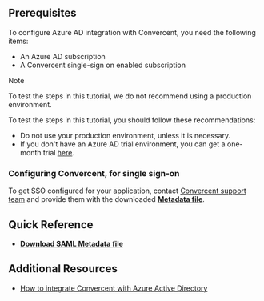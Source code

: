 ## Prerequisites

To configure Azure AD integration with Convercent, you need the following items:

- An Azure AD subscription
- A Convercent single-sign on enabled subscription

> [!NOTE]
> To test the steps in this tutorial, we do not recommend using a production environment.

To test the steps in this tutorial, you should follow these recommendations:

- Do not use your production environment, unless it is necessary.
- If you don't have an Azure AD trial environment, you can get a one-month trial [here](https://azure.microsoft.com/pricing/free-trial/).

### Configuring Convercent, for single sign-on

To get SSO configured for your application, contact [Convercent support team](mailTo:support@convercent.com) and provide them with the downloaded **[Metadata file](%metadata:metadataDownloadUrl%)**.


## Quick Reference
* **[Download SAML Metadata file](%metadata:metadataDownloadUrl%)**


## Additional Resources

* [How to integrate Convercent with Azure Active Directory](active-directory-saas-convercent-tutorial.md)



